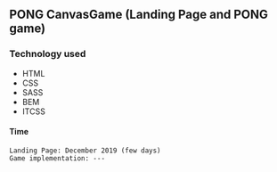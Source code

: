 ## PONG CanvasGame (Landing Page and PONG game)

### Technology used
* HTML
* CSS
* SASS
* BEM
* ITCSS

#### Time 

```
Landing Page: December 2019 (few days)
Game implementation: --- 
```

